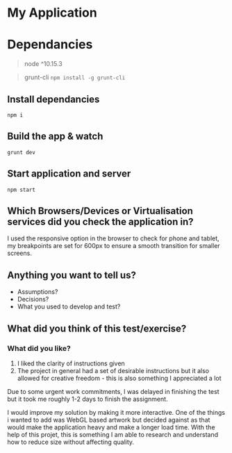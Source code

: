 # My Application

# Dependancies
> node ^10.15.3

> grunt-cli ```npm install -g grunt-cli```

## Install dependancies
```
npm i
``` 

## Build the app & watch
```
grunt dev
```

## Start application and server
```
npm start
```

## Which Browsers/Devices or Virtualisation services did you check the application in?
I used the responsive option in the browser to check for phone and tablet, my breakpoints are set for 600px to ensure a smooth transition for smaller screens. 

## Anything you want to tell us?
- Assumptions?
- Decisions?
- What you used to develop and test?


## What did you think of this test/exercise?
### What did you like?
1. I liked the clarity of instructions given
2. The project in general had a set of desirable instructions but it also allowed for creative freedom - this is also something I appreciated a lot

Due to some urgent work commitments, I was delayed in finishing the test but it took me roughly 1-2 days to finish the assignment. 

I would improve my solution by making it more interactive. One of the things i wanted to add was WebGL based artwork but decided against as that would make the application heavy and make a longer load time. With the help of this projet, this is something I am able to research and understand how to reduce size without affecting quality. 
